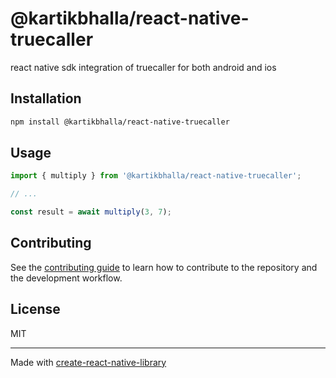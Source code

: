 # @kartikbhalla/react-native-truecaller

react native sdk integration of truecaller for both android and ios

## Installation

```sh
npm install @kartikbhalla/react-native-truecaller
```

## Usage


```js
import { multiply } from '@kartikbhalla/react-native-truecaller';

// ...

const result = await multiply(3, 7);
```


## Contributing

See the [contributing guide](CONTRIBUTING.md) to learn how to contribute to the repository and the development workflow.

## License

MIT

---

Made with [create-react-native-library](https://github.com/callstack/react-native-builder-bob)
